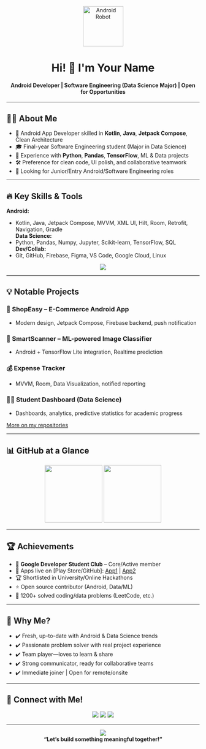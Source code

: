<!-- Android Robot SVG (Always Available) -->
<p align="center">
  <img src="https://upload.wikimedia.org/wikipedia/commons/d/d7/Android_robot.svg" alt="Android Robot" width="105"/>
</p>

<h1 align="center">Hi! 👋 I'm Your Name</h1>
<h4 align="center">Android Developer | Software Engineering (Data Science Major) | Open for Opportunities</h4>

---

## 👨‍🎓 About Me
- 📱 Android App Developer skilled in **Kotlin**, **Java**, **Jetpack Compose**, Clean Architecture  
- 🎓 Final-year Software Engineering student (Major in Data Science)
- 🤖 Experience with **Python**, **Pandas**, **TensorFlow**, ML & Data projects
- 🛠️ Preference for clean code, UI polish, and collaborative teamwork
- 🚀 Looking for Junior/Entry Android/Software Engineering roles

---

## 🔥 Key Skills & Tools

**Android:**  
- Kotlin, Java, Jetpack Compose, MVVM, XML UI, Hilt, Room, Retrofit, Navigation, Gradle  
**Data Science:**  
- Python, Pandas, Numpy, Jupyter, Scikit-learn, TensorFlow, SQL  
**Dev/Collab:**  
- Git, GitHub, Firebase, Figma, VS Code, Google Cloud, Linux

<p align="center">
  <img src="https://skillicons.dev/icons?i=kotlin,java,androidstudio,compose,python,tensorflow,jupyter,pandas,numpy,sqlite,git,github,figma,vscode,linux&theme=dark" />
</p>

---

## 💡 Notable Projects

### 📱 ShopEasy – E-Commerce Android App
- Modern design, Jetpack Compose, Firebase backend, push notification

### 🤖 SmartScanner – ML-powered Image Classifier
- Android + TensorFlow Lite integration, Realtime prediction

### 💰 Expense Tracker
- MVVM, Room, Data Visualization, notified reporting

### 👨‍💻 Student Dashboard (Data Science)
- Dashboards, analytics, predictive statistics for academic progress

[More on my repositories](https://github.com/YOUR_USERNAME?tab=repositories)

---

## 📊 GitHub at a Glance

<p align="center">
  <img src="https://github-readme-stats.vercel.app/api?username=YOUR_USERNAME&show_icons=true&theme=tokyonight" height="150"/>
  <img src="https://github-readme-streak-stats.herokuapp.com/?user=YOUR_USERNAME&theme=tokyonight" height="150"/>
</p>

---

## 🏆 Achievements

- 🏅 **Google Developer Student Club** – Core/Active member
- 📱 Apps live on [Play Store/GitHub]: [App1](#) | [App2](#)
- 🏆 Shortlisted in University/Online Hackathons
- ⭐ Open source contributor (Android, Data/ML)
- 💬 1200+ solved coding/data problems (LeetCode, etc.)

---

## 🎯 Why Me?

- ✔️ Fresh, up-to-date with Android & Data Science trends
- ✔️ Passionate problem solver with real project experience
- ✔️ Team player—loves to learn & share
- ✔️ Strong communicator, ready for collaborative teams
- ✔️ Immediate joiner | Open for remote/onsite

---

## 🤝 Connect with Me!

<p align="center">
  <a href="mailto:your.email@gmail.com"><img src="https://img.shields.io/badge/Gmail-D14836?style=for-the-badge&logo=gmail"></a>
  <a href="https://linkedin.com/in/YOUR_USERNAME"><img src="https://img.shields.io/badge/LinkedIn-0A66C2?style=for-the-badge&logo=linkedin"></a>
  <a href="https://twitter.com/YOUR_USERNAME"><img src="https://img.shields.io/badge/Twitter-1DA1F2?style=for-the-badge&logo=twitter"></a>
</p>

---

<div align="center">
  <img src="https://komarev.com/ghpvc/?username=YOUR_USERNAME&label=Profile%20views&color=0e75b6&style=flat"/>
  <br>
  <b>“Let’s build something meaningful together!”</b>
</div>

